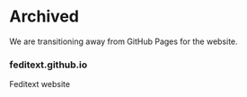 # Archived

We are transitioning away from GitHub Pages for the website.


### feditext.github.io
Feditext website
